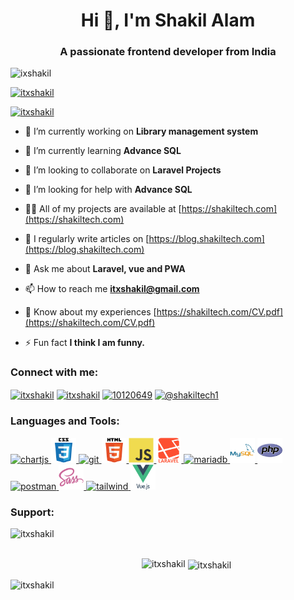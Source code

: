 <h1 align="center">Hi 👋, I'm Shakil Alam</h1>
<h3 align="center">A passionate frontend developer from India</h3>

<p align="left"> <img src="https://komarev.com/ghpvc/?username=itxshakil" alt="ixshakil" /> </p>

<p align="left"> <a href="https://github.com/ryo-ma/github-profile-trophy"><img src="https://github-profile-trophy.vercel.app/?username=itxshakil" alt="itxshakil" /></a> </p>

<p align="left"> <a href="https://twitter.com/itxshakil" target="blank"><img src="https://img.shields.io/twitter/follow/itxshakil?logo=twitter&style=for-the-badge" alt="itxshakil" /></a> </p>

- 🔭 I’m currently working on **Library management system**

- 🌱 I’m currently learning **Advance SQL**

- 👯 I’m looking to collaborate on **Laravel Projects**

- 🤝 I’m looking for help with **Advance SQL**

- 👨‍💻 All of my projects are available at [https://shakiltech.com](https://shakiltech.com)

- 📝 I regularly write articles on [https://blog.shakiltech.com](https://blog.shakiltech.com)

- 💬 Ask me about **Laravel, vue and PWA**

- 📫 How to reach me **itxshakil@gmail.com**

- 📄 Know about my experiences [https://shakiltech.com/CV.pdf](https://shakiltech.com/CV.pdf)

- ⚡ Fun fact **I think I am funny.**

<h3 align="left">Connect with me:</h3>
<p align="left">
<a href="https://twitter.com/itxshakil" target="blank"><img align="center" src="https://raw.githubusercontent.com/rahuldkjain/github-profile-readme-generator/master/src/images/icons/Social/twitter.svg" alt="itxshakil" height="30" width="40" /></a>
<a href="https://linkedin.com/in/itxshakil" target="blank"><img align="center" src="https://raw.githubusercontent.com/rahuldkjain/github-profile-readme-generator/master/src/images/icons/Social/linked-in-alt.svg" alt="itxshakil" height="30" width="40" /></a>
<a href="https://stackoverflow.com/users/10120649" target="blank"><img align="center" src="https://raw.githubusercontent.com/rahuldkjain/github-profile-readme-generator/master/src/images/icons/Social/stack-overflow.svg" alt="10120649" height="30" width="40" /></a>
<a href="https://www.youtube.com/c/@shakiltech1" target="blank"><img align="center" src="https://raw.githubusercontent.com/rahuldkjain/github-profile-readme-generator/master/src/images/icons/Social/youtube.svg" alt="@shakiltech1" height="30" width="40" /></a>
</p>

<h3 align="left">Languages and Tools:</h3>
<p align="left"> <a href="https://www.chartjs.org" target="_blank" rel="noreferrer"> <img src="https://www.chartjs.org/media/logo-title.svg" alt="chartjs" width="40" height="40"/> </a> <a href="https://www.w3schools.com/css/" target="_blank" rel="noreferrer"> <img src="https://raw.githubusercontent.com/devicons/devicon/master/icons/css3/css3-original-wordmark.svg" alt="css3" width="40" height="40"/> </a> <a href="https://git-scm.com/" target="_blank" rel="noreferrer"> <img src="https://www.vectorlogo.zone/logos/git-scm/git-scm-icon.svg" alt="git" width="40" height="40"/> </a> <a href="https://www.w3.org/html/" target="_blank" rel="noreferrer"> <img src="https://raw.githubusercontent.com/devicons/devicon/master/icons/html5/html5-original-wordmark.svg" alt="html5" width="40" height="40"/> </a> <a href="https://developer.mozilla.org/en-US/docs/Web/JavaScript" target="_blank" rel="noreferrer"> <img src="https://raw.githubusercontent.com/devicons/devicon/master/icons/javascript/javascript-original.svg" alt="javascript" width="40" height="40"/> </a> <a href="https://laravel.com/" target="_blank" rel="noreferrer"> <img src="https://raw.githubusercontent.com/devicons/devicon/master/icons/laravel/laravel-plain-wordmark.svg" alt="laravel" width="40" height="40"/> </a> <a href="https://mariadb.org/" target="_blank" rel="noreferrer"> <img src="https://www.vectorlogo.zone/logos/mariadb/mariadb-icon.svg" alt="mariadb" width="40" height="40"/> </a> <a href="https://www.mysql.com/" target="_blank" rel="noreferrer"> <img src="https://raw.githubusercontent.com/devicons/devicon/master/icons/mysql/mysql-original-wordmark.svg" alt="mysql" width="40" height="40"/> </a> <a href="https://www.php.net" target="_blank" rel="noreferrer"> <img src="https://raw.githubusercontent.com/devicons/devicon/master/icons/php/php-original.svg" alt="php" width="40" height="40"/> </a> <a href="https://postman.com" target="_blank" rel="noreferrer"> <img src="https://www.vectorlogo.zone/logos/getpostman/getpostman-icon.svg" alt="postman" width="40" height="40"/> </a> <a href="https://sass-lang.com" target="_blank" rel="noreferrer"> <img src="https://raw.githubusercontent.com/devicons/devicon/master/icons/sass/sass-original.svg" alt="sass" width="40" height="40"/> </a> <a href="https://tailwindcss.com/" target="_blank" rel="noreferrer"> <img src="https://www.vectorlogo.zone/logos/tailwindcss/tailwindcss-icon.svg" alt="tailwind" width="40" height="40"/> </a> <a href="https://vuejs.org/" target="_blank" rel="noreferrer"> <img src="https://raw.githubusercontent.com/devicons/devicon/master/icons/vuejs/vuejs-original-wordmark.svg" alt="vuejs" width="40" height="40"/> </a> </p>

<h3 align="left">Support:</h3>
<p><a href="https://www.buymeacoffee.com/itxshakil"> <img align="left" src="https://cdn.buymeacoffee.com/buttons/v2/default-yellow.png" height="50" width="210" alt="itxshakil" /></a></p><br><br>

<p><img align="left" src="https://github-readme-stats.vercel.app/api/top-langs?username=itxshakil&show_icons=true&locale=en&layout=compact" alt="itxshakil" /></p>

<p>&nbsp;<img align="center" src="https://github-readme-stats.vercel.app/api?username=itxshakil&show_icons=true&locale=en" alt="itxshakil" /></p>

<p><img align="center" src="https://github-readme-streak-stats.herokuapp.com/?user=itxshakil&" alt="itxshakil" /></p>
